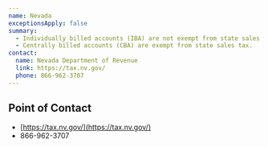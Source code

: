 ```yaml
---
name: Nevada
exceptionsApply: false
summary:
  - Individually billed accounts (IBA) are not exempt from state sales tax.
  - Centrally billed accounts (CBA) are exempt from state sales tax.
contact:
  name: Nevada Department of Revenue
  link: https://tax.nv.gov/
  phone: 866-962-3707
---
```


## Point of Contact
- [https://tax.nv.gov/](https://tax.nv.gov/)
- 866-962-3707